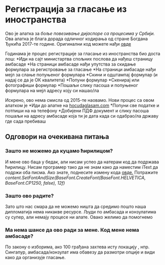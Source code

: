 # Регистрација за гласање из иностранства

Ово је алатка за _боље повезивање дијаспоре са процесима у Србији._
Ова алатка је блага дорада одличног кодирања од стране Богдана Ђукића 2017-те године. Оригинални код можете нађи [овде](https://github.com/bdjukic/glasajDijasporo)

Годинама је процес регистрације за гласање из иностранства био доста лош:
*Иди на сајт министартва спољних послова да нађеш страницу амбасаде
*На страници амбасаде нађи упутства за скидање формулара за регистровање за гласање
*На страници амбасаде нађи мејл за слање попуњеног формулара
*Скини и одштампај формулар (и надај се да је ОК квалитета)
*Попуни формулар
*Скенирај или фотографиши формулар
*Пошаљи слику пасоша и попуњеног формулара на мејл адресу коју си нашао/ла


Искрено, ово нема смисла од 2015-те наовамо. Нови процес са овом алатком је
*Иди до алатке на [hocudaglasam.com](https://testglasanja.azurewebsites.net/)
*Попуни све податке и потпиши на на телефону
*Добијени ПДФ документ и слику пасоша пошаљи на адресу амбасаде која ти је дата када си одабрао/ла државу где сада пребиваш


## Одговори на очекивана питања
### Зашто не можемо да куцамо ћирилицом?
И мене ово баца у бедак, али нисам успео да натерам код да подржава ћирилицу. Нисам програмер тако да не знам како да наместим iText да подржи оба писма. Ако знате, поднесите измену кода [овде.](https://github.com/vokativ/glasajDijasporo/blob/master/GlasajDijasporoService/Controllers/ServiceController.cs) Потражите _content.SetFontAndSize(BaseFont.CreateFont(BaseFont.HELVETICA, BaseFont.CP1250, false), 12f)_

### Зашто ово радите?
Зато што нас смара да не можемо ништа да средимо пошто наша дипломатија нема никакве ресурсе. Људи по амбасада и конзулатима су супер, али немају процесе ни алате. Овако желимо да помогнемо

### Ма нема шансе да ово ради за мене. Код мене нема амбасаде?
По закону о изборима, ако 100 грађана захтева исту локацију , нпр. Сингапур, амбасада/конзулат има обавезу да размотри опције и види како да организује гласање.